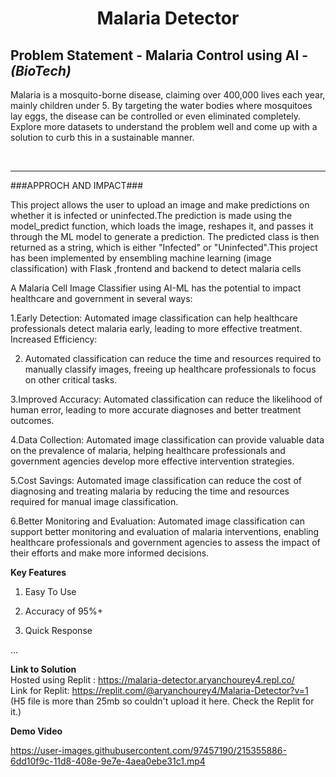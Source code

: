 <h1 align="center">Malaria Detector</h1>

## Problem Statement - Malaria Control using AI - *(BioTech)* ##
Malaria is a mosquito-borne disease, claiming over 400,000 lives each year, mainly children under 5. By targeting the water bodies where mosquitoes lay eggs, the disease can be controlled or even eliminated completely. Explore more datasets to understand the problem well and come up with a solution to curb this in a sustainable manner.

<br>
<hr>


###APPROCH AND IMPACT###   

This project allows the user to upload an image and make predictions on whether it is infected or uninfected.The prediction is made using the model_predict function, which loads the image, reshapes it, and passes it through the ML model to generate a prediction. The predicted class is then returned as a string, which is either "Infected" or "Uninfected".This project has been implemented by ensembling machine learning (image classification) with Flask ,frontend and backend to detect malaria cells

A Malaria Cell Image Classifier using AI-ML has the potential to impact healthcare and government in several ways:

1.Early Detection: Automated image classification can help healthcare professionals detect malaria early, leading to more effective treatment.
Increased Efficiency:

2. Automated classification can reduce the time and resources required to manually classify images, freeing up healthcare professionals to focus on other critical tasks.

3.Improved Accuracy: Automated classification can reduce the likelihood of human error, leading to more accurate diagnoses and better treatment outcomes.

4.Data Collection: Automated image classification can provide valuable data on the prevalence of malaria, helping healthcare professionals and government agencies develop more effective intervention strategies.

5.Cost Savings: Automated image classification can reduce the cost of diagnosing and treating malaria by reducing the time and resources required for manual image classification.

6.Better Monitoring and Evaluation: Automated image classification can support better monitoring and evaluation of malaria interventions, enabling healthcare professionals and government agencies to assess the impact of their efforts and make more informed decisions.



**Key Features**

1. Easy To Use

2. Accuracy of 95%+

3. Quick Response

...


**Link to Solution**   
Hosted using Replit : https://malaria-detector.aryanchourey4.repl.co/   
Link for Replit: https://replit.com/@aryanchourey4/Malaria-Detector?v=1   
(H5 file is more than 25mb so couldn't upload it here. Check the Replit for it.)

**Demo Video** 

https://user-images.githubusercontent.com/97457190/215355886-6dd10f9c-11d8-408e-9e7e-4aea0ebe31c1.mp4

